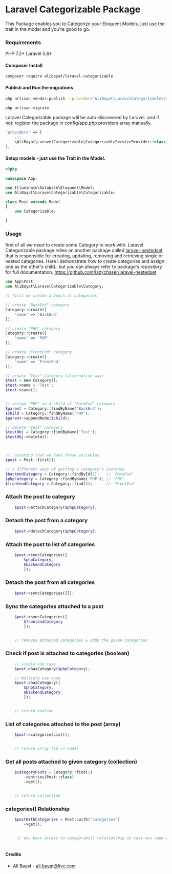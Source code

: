 

Laravel Categorizable Package
============

This Package enables you to Categorize your Eloquent Models. just use the trait in the model and you're good to go.


### Requirements
PHP 7.2+
Laravel 5.8+

#### Composer Install

	composer require alibayat/laravel-categorizable

#### Publish and Run the migrations


```bash
php artisan vendor:publish --provider="AliBayat\LaravelCategorizable\CategorizableServiceProvider"

php artisan migrate
```


Laravel Categorizable package will be auto-discovered by Laravel. and if not: register the package in config/app.php providers array manually.
```php
'providers' => [
	...
	\AliBayat\LaravelCategorizable\CategorizableServiceProvider::class,
],
```


#### Setup models - just use the Trait in the Model.

```php
<?php

namespace App;

use Illuminate\Database\Eloquent\Model;
use AliBayat\LaravelCategorizable\Categorizable;

class Post extends Model
{
	use Categorizable;

}

```

### Usage
first of all we need to create some Category to work with. Laravel Categorizable package relies on another package called [laravel-nestedset](https://github.com/lazychaser/laravel-nestedset) that is responsible for creating, updating, removing and retrieving single or nested categories.
Here i demonstrate how to create categories and assign one as the other's child.. but you can always refer to package's repository for full documentation.
https://github.com/lazychaser/laravel-nestedset


```php
use App\Post;
use AliBayat\LaravelCategorizable\Category;

// first we create a bunch of categories

// create "BackEnd" category
Category::create([
	'name' => 'BackEnd'
]);

// create "PHP" category
Category::create([
	'name' => 'PHP'
]);

// create "FrontEnd" category
Category::create([
	'name' => 'FrontEnd'
]);

// create "Test" Category (alternative way)
$test = new Category();
$test->name = 'Test';
$test->save();


// assign "PHP" as a child of "BackEnd" category
$parent = Category::findByName('BackEnd');
$child = Category::findByName('PHP');
$parent->appendNode($child);

// delete "Test" Category
$testObj = Category::findByName('Test');
$testObj->delete();



//  assuming that we have these variables
$post = Post::first();

// 3 different ways of getting a category's instance
$backendCategory = Category::findById(1);	// 'BackEnd'
$phpCategory = Category::findByName('PHP');	// 'PHP'
$frontendCategory = Category::find(3);		// 'FrontEnd'


```

### Attach the post to category

```php
    $post->attachCategory($phpCategory);
```

### Detach the post from a category

```php
    $post->detachCategory($phpCategory); 
```

### Attach the post to list of categories

```php
    $post->syncCategories([
	    $phpCategory,
	    $backendCategory
	    ]); 
```

### Detach the post from all categories

```php
    $post->syncCategories([]); 
```

### Sync the categories attached to a post

```php
    $post->syncCategories([
	    $frontendCategory
	    ]); 


    // removes attached categories & adds the given categories
```


### Check if post is attached to categories (boolean)
```php
    // single use case
    $post->hasCategory($phpCategory);

    // multiple use case
    $post->hasCategory([
	    $phpCategory,
	    $backendCategory
	    ]);


    // return boolean
```

### List of categories attached to the post (array)
```php
    $post->categoriesList();


    // return array [id => name]
```

### Get all posts attached to given category (collection)
```php
    $categoryPosts = Category::find(1)
	    ->entries(Post::class)
	    ->get();


    // return collection
```


### categories() Relationship
```php
    $postWithCategories = Post::with('categories')
	    ->get();


     // you have access to categories() relationship in case you need eager loading
    
```

#### Credits

 - Ali Bayat - <ali.bayat@live.com>
